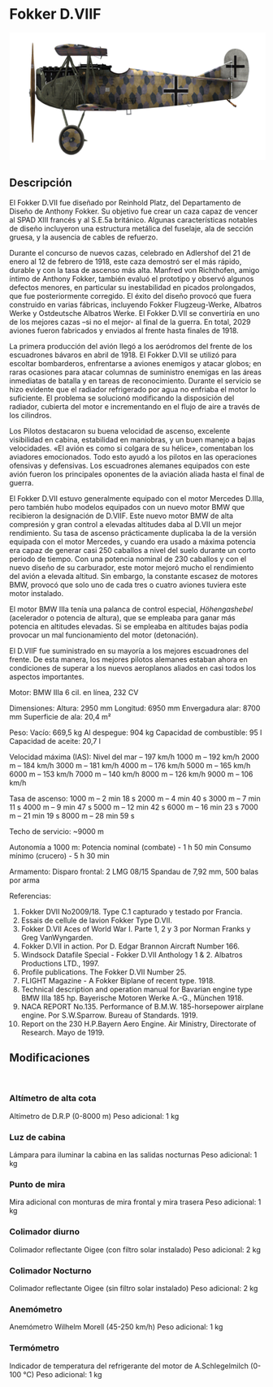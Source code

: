 ﻿# Fokker D.VIIF

![fokkerd7f](../images/fokkerd7f.png)

## Descripción

El Fokker D.VII fue diseñado por Reinhold Platz, del Departamento de Diseño de Anthony Fokker. Su objetivo fue crear un caza capaz de vencer al SPAD XIII francés y al S.E.5a británico. Algunas características notables de diseño incluyeron una estructura metálica del fuselaje, ala de sección gruesa, y la ausencia de cables de refuerzo.

Durante el concurso de nuevos cazas, celebrado en Adlershof del 21 de enero al 12 de febrero de 1918, este caza demostró ser el más rápido, durable y con la tasa de ascenso más alta. Manfred von Richthofen, amigo íntimo de Anthony Fokker, también evaluó el prototipo y observó algunos defectos menores, en particular su inestabilidad en picados prolongados, que fue posteriormente corregido. El éxito del diseño provocó que fuera construido en varias fábricas, incluyendo Fokker Flugzeug-Werke, Albatros Werke y Ostdeutsche Albatros Werke. El Fokker D.VII se convertiría en uno de los mejores cazas –si no el mejor- al final de la guerra. En total, 2029 aviones fueron fabricados y enviados al frente hasta finales de 1918.

La primera producción del avión llegó a los aeródromos del frente de los escuadrones bávaros en abril de 1918. El  Fokker D.VII se utilizó para escoltar bombarderos, enfrentarse a aviones enemigos y atacar globos; en raras ocasiones para atacar columnas de suministro enemigas en las áreas inmediatas de batalla y en tareas de reconocimiento. Durante el servicio se hizo evidente que el radiador refrigerado por agua no enfriaba el motor lo suficiente. El problema se solucionó modificando la disposición del radiador, cubierta del motor e incrementando en el flujo de aire a través de los cilindros.

Los Pilotos destacaron su buena velocidad de ascenso, excelente visibilidad en cabina, estabilidad en maniobras, y un buen manejo a bajas velocidades. «El avión es como si colgara de su hélice», comentaban los aviadores emocionados. Todo esto ayudó a los pilotos en las operaciones ofensivas  y defensivas. Los escuadrones alemanes equipados con este avión fueron los principales oponentes de la aviación aliada hasta el final de guerra.

El Fokker D.VII estuvo generalmente equipado con el motor Mercedes D.IIIa, pero también hubo modelos equipados con un nuevo motor BMW que recibieron la designación de D.VIIF. Este nuevo motor BMW de alta compresión y gran control a elevadas altitudes daba al D.VII un mejor rendimiento. Su tasa de ascenso prácticamente duplicaba la de la versión equipada con el motor Mercedes, y cuando era usado a máxima potencia era capaz de generar casi 250 caballos a nivel del suelo durante un corto periodo de tiempo. Con una potencia nominal de 230 caballos y con el nuevo diseño de su carburador, este motor mejoró mucho el rendimiento del avión a elevada altitud. Sin embargo, la constante escasez de motores BMW, provocó que solo uno de cada tres o cuatro aviones tuviera este motor instalado.

El motor BMW IIIa tenía una palanca de control especial, <i>Höhengashebel</i> (acelerador o potencia de altura), que se empleaba para ganar más potencia en altitudes elevadas. Si se empleaba en altitudes bajas podía provocar un mal funcionamiento del motor (detonación).

El D.VIIF fue suministrado en su mayoría a los mejores escuadrones del frente. De esta manera, los mejores pilotos alemanes estaban ahora en condiciones de superar a los nuevos aeroplanos aliados en casi todos los aspectos importantes.


Motor:
BMW IIIa 6 cil. en línea, 232 CV

Dimensiones:
Altura: 2950 mm
Longitud: 6950 mm
Envergadura alar: 8700 mm
Superficie de ala: 20,4 m²

Peso:
Vacío: 669,5 kg
Al despegue: 904 kg 
Capacidad de combustible: 95 l
Capacidad de aceite: 20,7 l

Velocidad máxima (IAS):
Nivel del mar – 197 km/h
1000 m – 192 km/h
2000 m – 184 km/h
3000 m – 181 km/h
4000 m – 176 km/h
5000 m – 165 km/h
6000 m – 153 km/h
7000 m – 140 km/h
8000 m – 126 km/h
9000 m – 106 km/h

Tasa de ascenso:
1000 m –  2 min 18 s
2000 m –  4 min 40 s
3000 m –  7 min 11 s
4000 m –  9 min 47 s
5000 m – 12 min 42 s
6000 m – 16 min 23 s
7000 m – 21 min 19 s
8000 m – 28 min 59 s

Techo de servicio: ~9000 m

Autonomía a 1000 m:
Potencia nominal (combate) - 1 h 50 min
Consumo mínimo (crucero) - 5 h 30 min

Armamento:
Disparo frontal: 2 LMG 08/15 Spandau de 7,92 mm, 500 balas por arma

Referencias:
1) Fokker DVII No2009/18. Type C.1 capturado y testado por Francia.
2) Essais de cellule de lavion Fokker Type D.VII.
3) Fokker D.VII Aces of World War I. Parte 1, 2 y 3 por Norman Franks y Greg VanWyngarden.
4) Fokker D.VII in action. Por D. Edgar Brannon Aircraft Number 166.
5) Windsock Datafile Special - Fokker D.VII Anthology 1 & 2. Albatros Productions LTD., 1997.
6) Profile publications. The Fokker D.VII Number 25.
7) FLIGHT Magazine - A Fokker Biplane of recent type. 1918.
8) Technical description and operation manual for Bavarian engine type BMW IIIa 185 hp. Bayerische Motoren Werke A.-G., München 1918.
9) NACA REPORT No.135. Performance of B.M.W. 185-horsepower airplane engine. Por S.W.Sparrow. Bureau of Standards. 1919.
10) Report on the 230 H.P.Bayern Aero Engine. Air Ministry, Directorate of Research. Mayo de 1919.

## Modificaciones
﻿

### Altímetro de alta cota

Altímetro de D.R.P (0-8000 m)
Peso adicional: 1 kg
﻿

### Luz de cabina

Lámpara para iluminar la cabina en las salidas nocturnas
Peso adicional: 1 kg
﻿

### Punto de mira

Mira adicional con monturas de mira frontal y mira trasera
Peso adicional: 1 kg
﻿

### Colimador diurno

Colimador reflectante Oigee (con filtro solar instalado)
Peso adicional: 2 kg
﻿

### Colimador Nocturno

Colimador reflectante Oigee (sin filtro solar instalado)
Peso adicional: 2 kg
﻿

### Anemómetro

Anemómetro Wilhelm Morell (45-250 km/h)
Peso adicional: 1 kg
﻿

### Termómetro

Indicador de temperatura del refrigerante del motor de A.Schlegelmilch (0-100 °C)
Peso adicional: 1 kg
